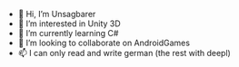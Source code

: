 - 👋 Hi, I’m Unsagbarer
- 👀 I’m interested in Unity 3D
- 🌱 I’m currently learning C#
- 💞️ I’m looking to collaborate on AndroidGames
- 📫 I can only read and write german (the rest with deepl)

<!---
Unsagbarer/Unsagbarer is a ✨ special ✨ repository because its `README.md` (this file) appears on your GitHub profile.
You can click the Preview link to take a look at your changes.
--->
